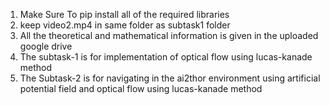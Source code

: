 1. Make Sure To pip install all of the required libraries  <br>
2. keep video2.mp4 in same folder as subtask1 folder <br>
3. All the theoretical and mathematical information is given in the uploaded google drive <br>
4. The subtask-1 is for implementation of optical flow using lucas-kanade method <br>
5. The Subtask-2 is for navigating in the ai2thor environment using artificial potential field and optical flow using lucas-kanade method <br>

